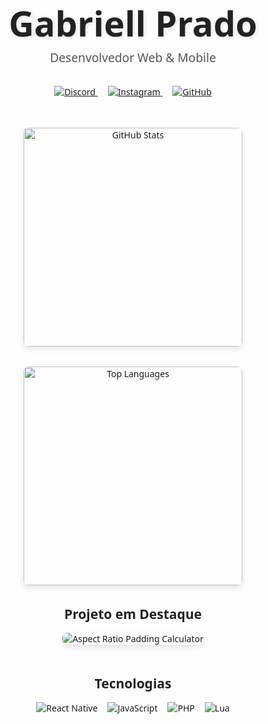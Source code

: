 <!-- README.md -->

<div align="center" style="font-family: 'Segoe UI', Tahoma, Geneva, Verdana, sans-serif; max-width: 700px; margin: auto;">

<h1 style="font-weight: 900; font-size: 3.5rem; color: #222; 
    text-shadow: 2px 2px 6px rgba(0,0,0,0.1); margin-bottom: 0.2rem;">
  Gabriell Prado
</h1>

<p style="color: #555; font-size: 1.2rem; margin-top: 0; margin-bottom: 2rem;">
  Desenvolvedor Web & Mobile
</p>

<div style="display:block; margin-bottom: 3rem;">
  <a href="https://discordapp.com/users/237427853887537153" target="_blank" rel="noopener noreferrer" style="margin: 0 0.5rem;">
    <img src="https://img.shields.io/badge/Discord-%235865F2.svg?style=for-the-badge&labelColor=000000&logo=discord&logoColor=235865F2" alt="Discord" />
  </a>
  <a href="https://www.instagram.com/gabriell_he/" target="_blank" rel="noopener noreferrer" style="margin: 0 0.5rem;">
    <img src="https://img.shields.io/badge/Instagram-%23E4405F.svg?style=for-the-badge&labelColor=000000&logo=instagram&logoColor=E4405F" alt="Instagram" />
  </a>
  <a href="https://github.com/gabriellprado" target="_blank" rel="noopener noreferrer" style="margin: 0 0.5rem;">
    <img src="https://img.shields.io/badge/GitHub-%2312100E.svg?style=for-the-badge&logo=github&logoColor=white" alt="GitHub" />
  </a>
</div>

<div style="display: block; margin: 2rem 0;">
  <img src="https://github-readme-stats.vercel.app/api?username=gabriellprado&show_icons=true&theme=default&hide_border=true" alt="GitHub Stats" style="width: 350px; border-radius: 8px; box-shadow: 0 4px 8px rgb(0 0 0 / 0.1);" />
</div>
<div style="display: block; margin-bottom: 2rem;">
  <img src="https://github-readme-stats.vercel.app/api/top-langs/?username=gabriellprado&layout=compact&theme=default&hide_border=true" alt="Top Languages" style="width: 350px; border-radius: 8px; box-shadow: 0 4px 8px rgb(0 0 0 / 0.1);" />
</div>

<h2 style="color: #222; margin-bottom: 1rem;">Projeto em Destaque</h2>
<div style="display: flex; justify-content: center; gap: 1.5rem; flex-wrap: wrap; margin-bottom: 3rem;">
  <a href="https://github.com/GabriellPrado/Aspect-ratio-padding-calculator" target="_blank" rel="noopener noreferrer" style="text-decoration: none;">
    <img src="https://github-readme-stats.vercel.app/api/pin/?username=gabriellprado&repo=Aspect-ratio-padding-calculator&theme=default&hide_border=true" alt="Aspect Ratio Padding Calculator" style="border-radius: 8px; box-shadow: 0 4px 8px rgb(0 0 0 / 0.1);" />
  </a>
</div>

<h2 style="color: #222; margin-bottom: 1rem;">Tecnologias</h2>
<div style="display: flex; justify-content: center; gap: 1rem; flex-wrap: wrap; margin-bottom: 3rem;">
  <img src="https://img.shields.io/badge/-React_Native-61DAFB?style=for-the-badge&labelColor=000000&logo=react&logoColor=61DAFB" alt="React Native" />
  <img src="https://img.shields.io/badge/-JavaScript-F0DB4F?style=for-the-badge&labelColor=000000&logo=javascript&logoColor=F0DB4F" alt="JavaScript" />
  <img src="https://img.shields.io/badge/-PHP-777BB4?style=for-the-badge&labelColor=000000&logo=php&logoColor=777BB4" alt="PHP" />
  <img src="https://img.shields.io/badge/-Lua-2C2D72?style=for-the-badge&labelColor=000000&logo=lua&logoColor=2C2D72" alt="Lua" />
</div>
</div>
